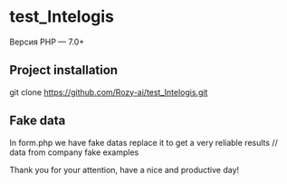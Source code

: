 # test_Intelogis

Версия PHP — 7.0+

## Project installation

git clone https://github.com/Rozy-ai/test_Intelogis.git

## Fake data
In form.php we have fake datas replace it to get a very reliable results
// data from company fake examples



Thank you for your attention, have a nice and productive day!